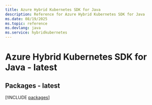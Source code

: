 ```yaml
---
title: Azure Hybrid Kubernetes SDK for Java
description: Reference for Azure Hybrid Kubernetes SDK for Java
ms.date: 08/19/2025
ms.topic: reference
ms.devlang: java
ms.service: hybridkubernetes
---
```

# Azure Hybrid Kubernetes SDK for Java - latest
## Packages - latest
[!INCLUDE [packages](hybrid-kubernetes-index.md)]